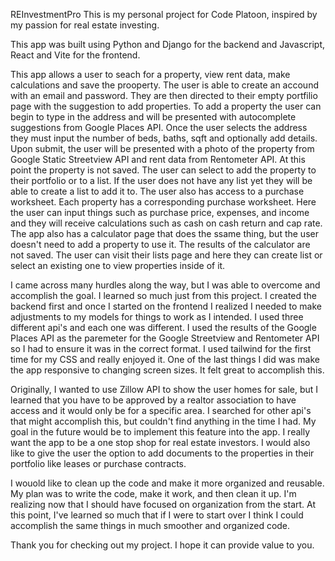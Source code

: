 REInvestmentPro
This is my personal project for Code Platoon, inspired by my passion for real estate investing. 

This app was built using Python and Django for the backend and Javascript, React and Vite for the frontend.

This app allows a user to seach for a property, view rent data, make calculations and save the prooperty. The user is able to create an accound with an email and password. They are then directed to their empty portfilio page with the suggestion to add properties. To add a property the user can begin to type in the address and will be presented with autocomplete suggestions from Google Places API. Once the user selects the address they must input the number of beds, baths, sqft and optionally add details. Upon submit, the user will be presented with a photo of the property from Google Static Streetview API and rent data from Rentometer API. At this point the property is not saved. The user can select to add the property to their portfolio or to a list. If the user does not have any list yet they will be able to create a list to add it to. The user also has access to a purchase worksheet. Each property has a corresponding purchase worksheet. Here the user can input things such as purchase price, expenses, and income and they will receive calculations such as cash on cash return and cap rate. The app also has a calculator page that does the ssame thing, but the user doesn't need to add a property to use it. The results of the calculator are not saved. The user can visit their lists page and here they can create list or select an existing one to view properties inside of it. 

I came across many hurdles along the way, but I was able to overcome and accomplish the goal. I learned so much just from this project. I created the backend first and once I started on the frontend I realized I needed to make adjustments to my models for things to work as I intended. I used three different api's and each one was different. I used the results of the Google Places API as the paremeter for the Google Streetview and Rentometer API so I had to ensure it was in the correct format. I used tailwind for the first time for my CSS and really enjoyed it. One of the last things I did was make the app responsive to changing screen sizes. It felt great to accomplish this. 

Originally, I wanted to use Zillow API to show the user homes for sale, but I learned that you have to be approved by a realtor association to have access and it would only be for a specific area. I searched for other api's that might accomplish this, but couldn't find anything in the time I had. My goal in the future would be to implement this feature into the app. I really want the app to be a one stop shop for real estate investors. I would also like to give the user the option to add documents to the properties in their portfolio like leases or purchase contracts.

I wouold like to clean up the code and make it more organized and reusable. My plan was to write the code, make it work, and then clean it up. I'm realizing now that I should have focused on organization from the start. At this point, I've learned so much that if I were to start over I think I could accomplish the same things in much smoother and organized code. 

Thank you for checking out my project. I hope it can provide value to you. 
